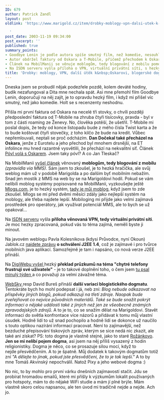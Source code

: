 ```yaml
---
ID: 679
author: Patrick Zandl
layout: post
oldlink: 'https://www.marigold.cz/item/drobky-moblogy-vpn-dalsi-utek-k-oskarovi-blogerske-dogma-a-dalsi

  '
post_date: 2003-11-19 09:34:00
post_excerpt: ''
published: true
summary_points:
- Goodbye Lenin je podle autora spíše smutný film, než komedie, nesouhlasí s recenzenty.
- Autor obdržel faktury od Oskara a T-Mobile, přičemž přechodem k Oskaru ušetřil.
- Článek na MobilManii se věnuje moblogům, tedy blogování z mobilu pomocí MMS.
- Na ISDN serveru vyšla příloha o VPN, virtuální privátní síti, s hezkým zpracováním.
title: 'Drobky: moblogy, VPN, další útěk k&nbsp;Oskarovi, blogerské dogma a&nbsp;další&#8230;'
---
```


<p>
Dneska jsem se probudil nějak podezřele pozdě, kolem deváté hodiny, budík nezafungoval a Dita mne nechala spát. Asi mne přemohl film Goodbye Lenin, doporučuji na něj zajít, je to opravdu hezký film, i když mi přišel víc smutný, než jako komedie. Holt se s recenzenty neshodnu. </p>

<p>
Přišla mi první faktura od Oskara na necelé tři stovky, o chvíli později předposlední faktura od T-Mobile na zhruba čtyři tisícovky, pravda - byl v tom z části roaming ze Ženevy. No, člověka potěší, že ušetřil. T-Mobile mi poslal dopis, že tedy od konce listopadu bude z mého čísla Twist karta a že to bude koštovat čtyři stovečky, z toho kilčo že bude na kredit. Vůbec nepřemlouvali, neptali se proč odcházím. <STRONG>Dan Dočekal také přecházel na Oskara</STRONG>, jenže z Eurotelu a jeho přechod byl mnohem drsnější, na ET infolince mu hned razantně vysvětlili, že přechází na nekvalitní síť. Článek <A href="http://www.pooh.cz/pooh/a.asp?a=2007493&amp;db=" target=_blank>Póvl volá s Oskarem</A>. Jsem taky póvl? A co Jan Tleskač? </p>

<p>
Na MobilManii <A href="http://www.mobilmania.cz/Operatori/Ar.asp?ARI=105818&amp;CAI=2144" target=_blank>vyšel článek</A> věnovaný <STRONG>moblogům, tedy blogování z mobilu </STRONG><EM>(zpravidla via MMS)</EM>. Sám jsem to zkoušel, je to hezká hračička, ale svůj weblog mám už v podobě Marigolda a po dalším byť mobilním&#160;nebažím. Snad jen mostík z MMS na web by se na Marigoldovi hodil. Pokud se vám&#160; nelíbili moblog systémy popisované na MobilManii, vyzkoušejte ještě <A href="http://www.mlogs.com/" target=_blank>Mlogs.com</A>, je to hezký systém, <A href="http://marigold.mlogs.com/" target=_blank>tady je můj moblog</A>, když jsem to zde zkoušel. Mlogs se mi před dvěmi měsíci zdály jako nejlepší systém na moblogy, ale třeba najdete lepší. Mobiloging mi přijde jako velmi zajímavá prostředek pro operátory, jak využívat potenciál MMS, ale to bych se už opakoval...</p>

<p>
Na <A href="http://www.isdn.cz/clanek.php?cid=5332" target=_blank>ISDN serveru</A> vyšla <STRONG>příloha věnovaná VPN, tedy virtuální privátní síti</STRONG>. Je moc hezky zpracovaná, pokud vás to téma zajímá, neměli byste ji minout. </p>

<p>
Na javovém weblogu Pavla Kolesnikova (kdysi Průvodce, nyní Okoun) Jablok.cz <A href="http://www.jablok.cz/java/20031110-archiv.html#1068994395" target=_blank>najdete zprávu</A> <STRONG>o schválení J2EE 1.4</STRONG>, což je zajímavé i pro tvůrce mobilních java&#160;aplikací. Samozřejmě je tam i napsáno, co nová verze J2EE přináší.</p>

<p>
Na <A href="http://digiweb.cz/?s1=i&amp;s2=0&amp;s3=0&amp;s4=0&amp;s5=0&amp;s6=0&amp;m=d&amp;a[id]=" target=_blank>DigiWebu&#160;vyšel </A>hezký <STRONG>překlad průzkumů na téma "chytré telefony frustrují své uživatele"</STRONG> -&#160;je to takové doplnění toho, o čem jsem <A href="/zprava.html?id=25815">tu psal minulý týden </A>a co považuji za velmi závažné téma.&#160;&#160;</p>

<p>
<A href="http://www.websky.cz/20031118-194742-spot.html" target=_blank>WebSky </A>resp David Bureš přináší <STRONG>další variaci blogistického dogmatu</STRONG>. Tentokráte bych ho mohl podepsat i já, neb zní: <EM>Blog nebude odkazovat na příspěvky jiných blogů, pokud odkazují na třetí zdroje. Naopak bude zveřejňovat co nejvíce původních materiálů. Také se bude snažit pokrýt informaci o nějaké události také z jiných než jen ze všeobecně známých zpravodajských zdrojů</EM>. A to je to, co se snažím dělat na Marigoldovi. Stavět informaci do světla konfrontace více názorů a přidávat k tomu můj vlastní úsudek. Hodně lidí to už snad pochopilo a hodně lidí se dokonce už naučilo s touto optikou nazírání informací pracovat. Není to zajímavější, než bezduché přepisování tiskových zpráv, kterým se sice nedá nic zkazit, ale také ani získat? PS: toto dogma&#160;je vlastně stejné, jako to staré <A href="http://blok.rozanek.cz/index.php?p=283&amp;more=1" target=_blank>Rožánkovo</A>. <STRONG>Jen se mi nelíbí pojem dogma</STRONG>, asi jsem na něj příliš vysazený z hodin religionistiky. Dogma je něco, co se prosazuje silou mocí,&#160;když to nejde&#160;přesvědčením. A to je špatně. Můj dodatek k takovým dogmatům totiž zní <EM>"A dělejte to jinak, pokud jste přesvědčeni, že to je tak lepší."</EM> A to by mne Tomáš Akvinský nepochválil. Natož Pixy a jeho webové dogma :)</p>

<p>
No nic, to by mohlo pro první várku dnešních zajímavostí stačit. Jdu se probírat hromadou emailů, které mi přišly k výzkumům lokalit používaných pro hotspoty, mám to do nějaké WiFi studie a mám jí plné brýle. Mám vlastně skoro celou napsanou, ale ten úvod mi tradičně nejde a nejde. Ach jo. </p>